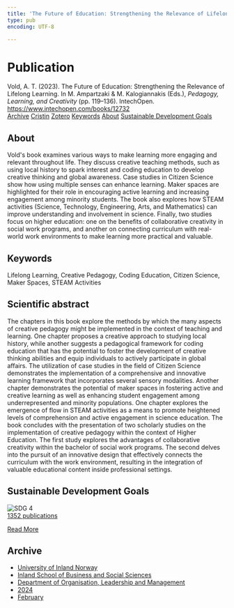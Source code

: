 ```yaml
---
title: 'The Future of Education: Strengthening the Relevance of Lifelong Learning'
type: pub
encoding: UTF-8

---
```

<h1>Publication</h1>
<article id="csl-bib-container-WZWF4HLB" class="csl-bib-container">
  <div class="csl-bib-body"> <div class="csl-entry">Vold, A. T. (2023). The Future of Education: Strengthening the Relevance of Lifelong Learning. In M. Ampartzaki &#38; M. Kalogiannakis (Eds.), <i>Pedagogy, Learning, and Creativity</i> (pp. 119–136). IntechOpen. <a href="https://www.intechopen.com/books/12732">https://www.intechopen.com/books/12732</a></div> </div>
  <div class="csl-bib-buttons">
    <a href="#taxonomy-article-WZWF4HLB" alt="archive" class="csl-bib-button">Archive</a>
    <a href="https://app.cristin.no/results/show.jsf?id=2243422" alt="Cristin" class="csl-bib-button">Cristin</a>
    <a href="http://zotero.org/groups/5881554/items/WZWF4HLB" alt="Zotero" class="csl-bib-button">Zotero</a>
    <a href="#keywords-article-WZWF4HLB" alt="keywords" class="csl-bib-button">Keywords</a>
    <a href="#about-article-WZWF4HLB" alt="about_pub" class="csl-bib-button">About</a>
    <a href="#sdg-article-WZWF4HLB" alt="sdg" class="csl-bib-button">Sustainable Development Goals</a>
  </div>
  <div id="csl-bib-meta-container-WZWF4HLB"></div>
</article>
<div id="csl-bib-meta-WZWF4HLB" class="csl-bib-meta">
  <article id="about-article-WZWF4HLB" class="about_pub-article">
    <h1>About</h1>
    Vold's book examines various ways to make learning more engaging and relevant throughout life. They discuss creative teaching methods, such as using local history to spark interest and coding education to develop creative thinking and global awareness. Case studies in Citizen Science show how using multiple senses can enhance learning. Maker spaces are highlighted for their role in encouraging active learning and increasing engagement among minority students. The book also explores how STEAM activities (Science, Technology, Engineering, Arts, and Mathematics) can improve understanding and involvement in science. Finally, two studies focus on higher education: one on the benefits of collaborative creativity in social work programs, and another on connecting curriculum with real-world work environments to make learning more practical and valuable.
  </article>
  <article id="keywords-article-WZWF4HLB" class="keywords-article">
    <h1>Keywords</h1>
    Lifelong Learning, Creative Pedagogy, Coding Education, Citizen Science, Maker Spaces, STEAM Activities
  </article>
  <article id="abstract-article-WZWF4HLB" class="abstract-article">
    <h1>Scientific abstract</h1>
    The chapters in this book explore the methods by which the many aspects of creative pedagogy might be implemented in the context of teaching and learning. One chapter proposes a creative approach to studying local history, while another suggests a pedagogical framework for coding education that has the potential to foster the development of creative thinking abilities and equip individuals to actively participate in global affairs. The utilization of case studies in the field of Citizen Science demonstrates the implementation of a comprehensive and innovative learning framework that incorporates several sensory modalities. Another chapter demonstrates the potential of maker spaces in fostering active and creative learning as well as enhancing student engagement among underrepresented and minority populations. One chapter explores the emergence of flow in STEAM activities as a means to promote heightened levels of comprehension and active engagement in science education. The book concludes with the presentation of two scholarly studies on the implementation of creative pedagogy within the context of Higher Education. The first study explores the advantages of collaborative creativity within the bachelor of social work programs. The second delves into the pursuit of an innovative design that effectively connects the curriculum with the work environment, resulting in the integration of valuable educational content inside professional settings.
  </article>
  <article id="sdg-article-WZWF4HLB" class="sdg-article">
    <h1>Sustainable Development Goals</h1>
    <div class="sdg-container"><div id="sdg4" class="sdg">
        <img src="{{< params subfolder >}}images/sdg/sdg04_en.png" class="image" alt="SDG 4">
        <div class="sdg-overlay">
          <a href="{{< params subfolder >}}en/archive/?sdg=4#archive" class="sdg-publication-count"><span>1352</span> publications</a>
          <p><a href="https://sdgs.un.org/goals/goal4" class="sdg-read-more">Read More</a></p>
        </div>
      </div></div>
  </article>
  <article id="taxonomy-article-WZWF4HLB" class="taxonomy-article">
    <h1>Archive</h1>
    <ul>
      <li><a href="{{< params subfolder >}}en/archive/?key=3DCRN523">University of Inland Norway</a></li>
      <li><a href="{{< params subfolder >}}en/archive/?key=DU8Q9LN9">Inland School of Business and Social Sciences</a></li>
      <li><a href="{{< params subfolder >}}en/archive/?key=4LUWR3ZM">Department of Organisation, Leadership and Management</a></li>
      <li><a href="{{< params subfolder >}}en/archive/?key=TY5PNNUR">2024</a></li>
      <li><a href="{{< params subfolder >}}en/archive/?key=PGHBCBUN">February</a></li>
    </ul>
  </article>
</div>
